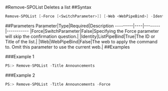 #Remove-SPOList
Deletes a list
##Syntax
```powershell
Remove-SPOList [-Force [<SwitchParameter>]] [-Web <WebPipeBind>] -Identity <ListPipeBind>
```


##Parameters
Parameter|Type|Required|Description
---------|----|--------|-----------
|Force|SwitchParameter|False|Specifying the Force parameter will skip the confirmation question.|
|Identity|ListPipeBind|True|The ID or Title of the list.|
|Web|WebPipeBind|False|The web to apply the command to. Omit this parameter to use the current web.|
##Examples

###Example 1
```powershell
PS:> Remove-SPOList -Title Announcements
```


###Example 2
```powershell
PS:> Remove-SPOList -Title Announcements -Force
```

